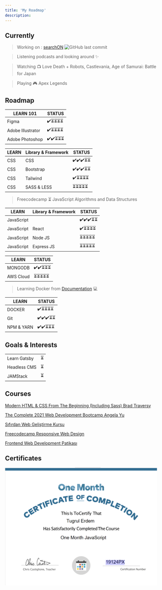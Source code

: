 ```yaml
---
title: 'My Roadmap'
description: 
---
```


## Currently

> Working on : [searchON](https://searchon.vercel.app/)   ![GitHub last commit](https://img.shields.io/github/last-commit/ted2xmen/searchon)

>  Listening podcasts and looking around ✨

>  Watching 📺 Love Death + Robots, Castlevania, Age of Samurai: Battle for Japan

>  Playing 🎮 Apex Legends 





## Roadmap

| LEARN 101              | STATUS  | 
| ---------------------  |-------- |
| Figma              | ✔️⏳⏳⏳⏳  |
| Adobe Illustrator | ✔️⏳⏳⏳⏳  |
| Adobe Photoshop | ✔️✔️⏳⏳⏳  |


| LEARN       | Library & Framework   | STATUS  | 
| ----------  | ----------------------|-------- |
| CSS         | CSS                   | ✔️✔️✔️⏳⏳    |
| CSS         | Bootstrap             | ✔️✔️✔️⏳⏳  |
| CSS         | Tailwind             | ✔️⏳⏳⏳⏳  |
| CSS         | SASS & LESS              | ⏳⏳⏳⏳⏳  |


>  Freecodecamp ⏳ JavaScript Algorithms and Data Structures


| LEARN              |  Library & Framework    | STATUS  | 
| -----------        | ------------------------|-------- |
| JavaScript         |                         | ✔️✔️✔️⏳⏳ |
| JavaScript         |     React               | ✔️⏳⏳⏳⏳  |
| JavaScript         |     Node JS             | ⏳⏳⏳⏳⏳  |
| JavaScript         |     Express JS          | ⏳⏳⏳⏳⏳  |



| LEARN       | STATUS  | 
| ----------  |-------- |
| MONGODB     | ✔️✔️⏳⏳⏳  |
| AWS Cloud   | ⏳⏳⏳⏳⏳  |

>  Learning Docker from [Documentation](https://docs.docker.com/) 💻

| LEARN       | STATUS  | 
| ----------  |-------- |
| DOCKER     | ✔️⏳⏳⏳⏳  |
| Git   | ✔️✔️✔️⏳⏳  |
| NPM & YARN   | ✔️✔️⏳⏳⏳  |


## Goals & Interests

|      |   | 
| ----------  |-------- |
| Learn Gatsby           | ⏳  |
| Headless CMS      | ⏳  |
| JAMStack      | ⏳  |


## Courses 


[Modern HTML & CSS From The Beginning (Including Sass) Brad Traversy](https://www.udemy.com/share/1013eAAkQYcFpTTXQ=/)

[The Complete 2021 Web Development Bootcamp Angela Yu](https://www.udemy.com/share/1013gGAkQYcFpTTXQ=/)

[Sıfırdan Web Geliştirme Kursu ](https://www.udemy.com/course/komple-sifirdan-web-gelistirme-kursu/)

[Freecodecamp Responsive Web Design  ](https://www.freecodecamp.org/learn/responsive-web-design/)

[Frontend Web Development Patikası  ](https://app.patika.dev/egitimler/frontend-web-development-patikasi)




## Certificates

![](static/onemonth.png "One Month JavaScript")





